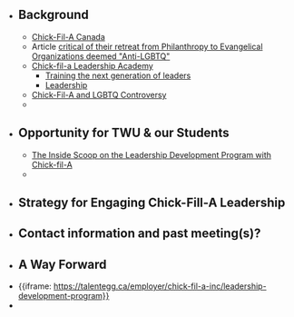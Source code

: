 - ## Background
    - [Chick-Fil-A Canada](https://www.chick-fil-a.ca/)
    - Article [critical of their retreat from Philanthropy to Evangelical Organizations deemed "Anti-LGBTQ"](https://www.christianitytoday.com/news/2019/november/chick-fil-stops-christian-donations-fca-salvation-army.html)
    - [Chick-fil-a Leadership Academy](https://www.chick-fil-afoundation.org/news-events/chick-fil-a-leader-academy-kicks-off-nationwide)
        - [Training the next generation of leaders](https://thechickenwire.chick-fil-a.com/inside-chick-fil-a/training-the-next-generation-of-leaders)
        - [Leadership](https://talentegg.ca/employer/chick-fil-a-inc/leadership-development-program)
    - [Chick-Fil-A and LGBTQ Controversy](https://en.wikipedia.org/wiki/Chick-fil-A_and_LGBT_people)
    - 
- ## Opportunity for TWU & our Students
    - [The Inside Scoop on the Leadership Development Program with Chick-fil-A](https://talentegg.ca/incubator/2019/09/23/scoop-leadership-development-program-chickfila/)
    - 
- ## Strategy for Engaging Chick-Fill-A Leadership
- ## Contact information and past meeting(s)?
- ## A Way Forward
- {{iframe: https://talentegg.ca/employer/chick-fil-a-inc/leadership-development-program}}
- 
